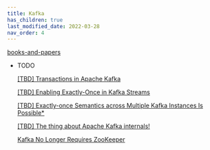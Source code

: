 ```yaml
---
title: Kafka
has_children: true
last_modified_date: 2022-03-28
nav_order: 4
---
```


[books-and-papers](https://kafka.apache.org/books-and-papers)

- TODO

  [[TBD] Transactions in Apache Kafka](https://www.confluent.io/blog/transactions-apache-kafka/)

  [[TBD] Enabling Exactly-Once in Kafka Streams](https://www.confluent.io/blog/enabling-exactly-once-kafka-streams/)

  [[TBD] Exactly-once Semantics across Multiple Kafka Instances Is Possible*](https://towardsdatascience.com/exactly-once-semantics-across-multiple-kafka-instances-is-possible-20bf900c29cf)

  [[TBD] The thing about Apache Kafka internals!](https://towardsdatascience.com/the-thing-about-apache-kafka-internals-5ae69c17985f)

  [Kafka No Longer Requires ZooKeeper](https://towardsdatascience.com/kafka-no-longer-requires-zookeeper-ebfbf3862104)
